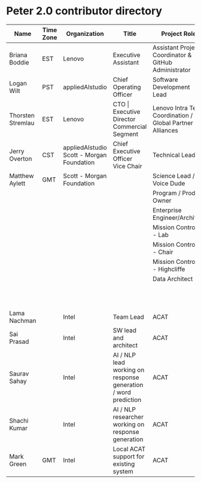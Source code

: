 # Peter 2.0 contributor directory 

| Name              | Time Zone | Organization                                    | Title                                                        | Project Role                                              | Badge                  |
| ----------------- | --------- | ----------------------------------------------- | ------------------------------------------------------------ | --------------------------------------------------------- | ---------------------- |
| Briana Boddie     | EST       | Lenovo                                          | Executive Assistant                                          | Assistant Project Coordinator & GitHub Administrator      |                        |
| Logan Wilt        | PST       | appliedAIstudio                                 | Chief Operating Officer                                      | Software Development Lead                                 |                        |
| Thorsten Stremlau | EST       | Lenovo                                          | CTO \| Executive Director Commercial Segment                 | Lenovo Intra Team Coordination / Global Partner Alliances |                        |
| Jerry Overton     | CST       | appliedAIstudio<br /> Scott - Morgan Foundation | Chief Executive Officer<br />Vice Chair                      | Technical Lead                                            |                        |
| Matthew Aylett    | GMT       | Scott - Morgan Foundation                       |                                                              | Science Lead / Voice Dude                                 |                        |
|                   |           |                                                 |                                                              | Program / Product Owner                                   |                        |
|                   |           |                                                 |                                                              | Enterprise Engineer/Architect                             |                        |
|                   |           |                                                 |                                                              | Mission Controller - Lab                                  |                        |
|                   |           |                                                 |                                                              | Mission Controller - Chair                                |                        |
|                   |           |                                                 |                                                              | Mission Controller - Highcliffe                           |                        |
|                   |           |                                                 |                                                              | Data Architect                                            |                        |
|                   |           |                                                 |                                                              |                                                           | New Contributor Mentor |
| Lama Nachman      |           | Intel                                           | Team Lead                                                    | ACAT                                                      |                        |
| Sai Prasad        |           | Intel                                           | SW lead and architect                                        | ACAT                                                      |                        |
| Saurav Sahay      |           | Intel                                           | AI / NLP lead working on response generation / word prediction | ACAT                                                      |                        |
| Shachi Kumar      |           | Intel                                           | AI / NLP researcher working on response generation           | ACAT                                                      |                        |
| Mark Green        | GMT       | Intel                                           | Local ACAT support for existing system                       | ACAT                                                      |                        |

